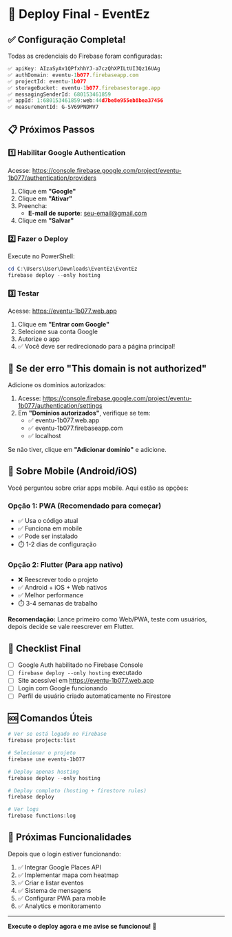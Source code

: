 # 🚀 Deploy Final - EventEz

## ✅ Configuração Completa!

Todas as credenciais do Firebase foram configuradas:

```javascript
✅ apiKey: AIzaSyAv1QPfxhhYJ-a7czQhXPILtUI3Qz16UAg
✅ authDomain: eventu-1b077.firebaseapp.com
✅ projectId: eventu-1b077
✅ storageBucket: eventu-1b077.firebasestorage.app
✅ messagingSenderId: 680153461859
✅ appId: 1:680153461859:web:44d7be8e955eb8bea37456
✅ measurementId: G-SV69PNDMV7
```

## 📋 Próximos Passos

### 1️⃣ Habilitar Google Authentication

Acesse: https://console.firebase.google.com/project/eventu-1b077/authentication/providers

1. Clique em **"Google"**
2. Clique em **"Ativar"**
3. Preencha:
   - **E-mail de suporte**: seu-email@gmail.com
4. Clique em **"Salvar"**

### 2️⃣ Fazer o Deploy

Execute no PowerShell:

```powershell
cd C:\Users\User\Downloads\EventEz\EventEz
firebase deploy --only hosting
```

### 3️⃣ Testar

Acesse: https://eventu-1b077.web.app

1. Clique em **"Entrar com Google"**
2. Selecione sua conta Google
3. Autorize o app
4. ✅ Você deve ser redirecionado para a página principal!

## 🔧 Se der erro "This domain is not authorized"

Adicione os domínios autorizados:

1. Acesse: https://console.firebase.google.com/project/eventu-1b077/authentication/settings
2. Em **"Domínios autorizados"**, verifique se tem:
   - ✅ eventu-1b077.web.app
   - ✅ eventu-1b077.firebaseapp.com
   - ✅ localhost

Se não tiver, clique em **"Adicionar domínio"** e adicione.

## 📱 Sobre Mobile (Android/iOS)

Você perguntou sobre criar apps mobile. Aqui estão as opções:

### Opção 1: PWA (Recomendado para começar)
- ✅ Usa o código atual
- ✅ Funciona em mobile
- ✅ Pode ser instalado
- ⏱️ 1-2 dias de configuração

### Opção 2: Flutter (Para app nativo)
- ❌ Reescrever todo o projeto
- ✅ Android + iOS + Web nativos
- ✅ Melhor performance
- ⏱️ 3-4 semanas de trabalho

**Recomendação:** Lance primeiro como Web/PWA, teste com usuários, depois decide se vale reescrever em Flutter.

## 🎯 Checklist Final

- [ ] Google Auth habilitado no Firebase Console
- [ ] `firebase deploy --only hosting` executado
- [ ] Site acessível em https://eventu-1b077.web.app
- [ ] Login com Google funcionando
- [ ] Perfil de usuário criado automaticamente no Firestore

## 🆘 Comandos Úteis

```powershell
# Ver se está logado no Firebase
firebase projects:list

# Selecionar o projeto
firebase use eventu-1b077

# Deploy apenas hosting
firebase deploy --only hosting

# Deploy completo (hosting + firestore rules)
firebase deploy

# Ver logs
firebase functions:log
```

## 🎉 Próximas Funcionalidades

Depois que o login estiver funcionando:

1. ✅ Integrar Google Places API
2. ✅ Implementar mapa com heatmap
3. ✅ Criar e listar eventos
4. ✅ Sistema de mensagens
5. ✅ Configurar PWA para mobile
6. ✅ Analytics e monitoramento

---

**Execute o deploy agora e me avise se funcionou!** 🚀

